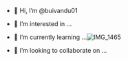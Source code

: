 - 👋 Hi, I’m @buivandu01
- 👀 I’m interested in ...
- 🌱 I’m currently learning ...![IMG_1465](https://github.com/user-attachments/assets/21e0316e-2d82-4b8c-bd8b-5b9279e56681)

- 💞️ I’m looking to collaborate on ...


<!---
buivandu01/buivandu01 is a ✨ special ✨ repository because its `README.md` (this file) appears on your GitHub profile.
You can click the Preview link to take a look at your changes.
--->
